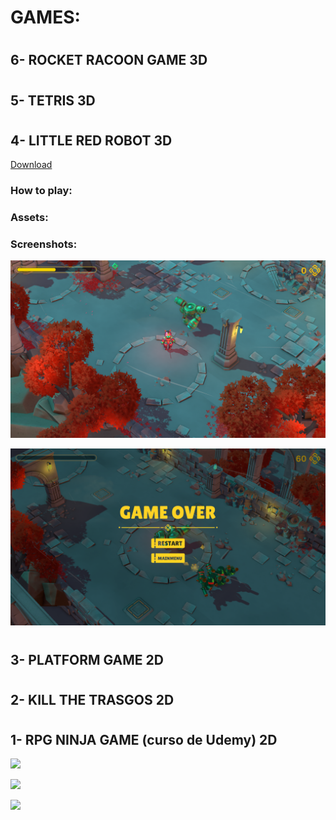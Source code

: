 # GAMES:
#  

  
## 6- ROCKET RACOON GAME 3D

#  
#  
## 5- TETRIS 3D

#  
#  
## 4- LITTLE RED ROBOT 3D
[Download](https://github.com/DamianPyCoder/Unity__Games__x6/tree/main/red_robot_executable)

### How to play:



### Assets:


### Screenshots:
![](https://github.com/DamianPyCoder/Unity__Games__x6/blob/main/red_robot_executable/screenshots/robot2.png)

![](https://github.com/DamianPyCoder/Unity__Games__x6/blob/main/red_robot_executable/screenshots/robot6.png)




#  
#  
## 3- PLATFORM GAME 2D


#  
#  
## 2- KILL THE TRASGOS 2D


#  
#  
## 1- RPG NINJA GAME (curso de Udemy) 2D

![](https://github.com/DamianPyCoder/Unity__Game__EndlessRunner3D/blob/main/Screenshots_RPGGame/6.png)  

![](https://github.com/DamianPyCoder/Unity__Game__EndlessRunner3D/blob/main/Screenshots_RPGGame/2.png)  

![](https://github.com/DamianPyCoder/Unity__Game__EndlessRunner3D/blob/main/Screenshots_RPGGame/9.png)  

